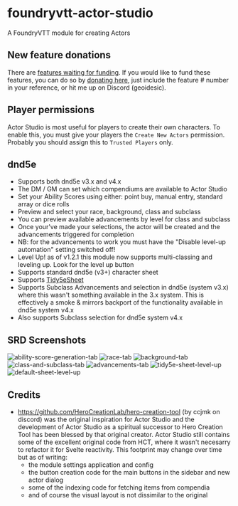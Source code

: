 # foundryvtt-actor-studio
A FoundryVTT module for creating Actors 

## New feature donations
There are [features waiting for funding](https://github.com/geoidesic/foundryvtt-actor-studio/milestone/6).
If you would like to fund these features, you can do so by [donating here](https://github.com/sponsors/geoidesic?frequency=one-time), just include the feature # number in your reference, or hit me up on Discord (geoidesic).

## Player permissions
Actor Studio is most useful for players to create their own characters. To enable this, you must give your players the `Create New Actors` permission. Probably you should assign this to `Trusted Players` only.

## dnd5e
- Supports both dnd5e v3.x and v4.x
- The DM / GM can set which compendiums are available to Actor Studio
- Set your Ability Scores using either: point buy, manual entry, standard array or dice rolls
- Preview and select your race, background, class and subclass
- You can preview available advancements by level for class and subclass
- Once your've made your selections, the actor will be created and the advancements triggered for completion
- NB: for the advancements to work you must have the "Disable level-up automation" setting switched off!
- Level Up! as of v1.2.1 this module now supports multi-classing and leveling up. Look for the level up button
- Supports standard dnd5e (v3+) character sheet
- Supports [Tidy5eSheet](https://github.com/kgar/foundry-vtt-tidy-5e-sheets) 
- Supports Subclass Advancements and selection in dnd5e (system v3.x) where this wasn't something available in the 3.x system. This is effectively a smoke & mirrors backport of the functionality available in dnd5e system v4.x
- Also supports Subclass selection for dnd5e system v4.x

## SRD Screenshots
![ability-score-generation-tab](https://github.com/user-attachments/assets/c651d816-7a61-48e8-a12b-1431b5fdf4ea)
![race-tab](https://github.com/user-attachments/assets/691a9da9-1ebf-4c0a-8f4e-001c9a325fb5)
![background-tab](https://github.com/user-attachments/assets/7ae21506-4b96-4471-a192-bc4718ab7b6f)
![class-and-subclass-tab](https://github.com/user-attachments/assets/841db4d3-bed0-4405-b883-96c954b570ae)
![advancements-tab](https://github.com/user-attachments/assets/a5e10640-fa5e-4ad3-9122-78204a437d40)
![tidy5e-sheet-level-up](https://github.com/user-attachments/assets/6ea020df-7533-4a75-b1f6-1e152927d355)
![default-sheet-level-up](https://github.com/user-attachments/assets/5d0dace6-7148-41ab-b8a3-44e2e05eeca5)

## Credits
- https://github.com/HeroCreationLab/hero-creation-tool (by ccjmk on discord) was the original inspiration for Actor Studio and the development of Actor Studio as a spiritual successor to Hero Creation Tool has been blessed by that original creator. Actor Studio still contains some of the excellent original code from HCT, where it wasn't necesarry to refactor it for Svelte reactivity. This footprint may change over time but as of writing:
  - the module settings application and config
  - the button creation code for the main buttons in the sidebar and new actor dialog
  - some of the indexing code for fetching items from compendia
  - and of course the visual layout is not dissimilar to the original
